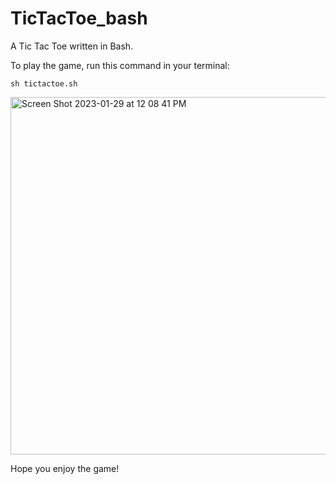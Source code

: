 # TicTacToe_bash
A Tic Tac Toe written in Bash. 

To play the game, run this command in your terminal: 
```
sh tictactoe.sh
```

<img width="572" alt="Screen Shot 2023-01-29 at 12 08 41 PM" src="https://user-images.githubusercontent.com/54921286/215343366-ec9ff52a-cc56-4345-818d-efdf8a80d34d.png">

Hope you enjoy the game!
